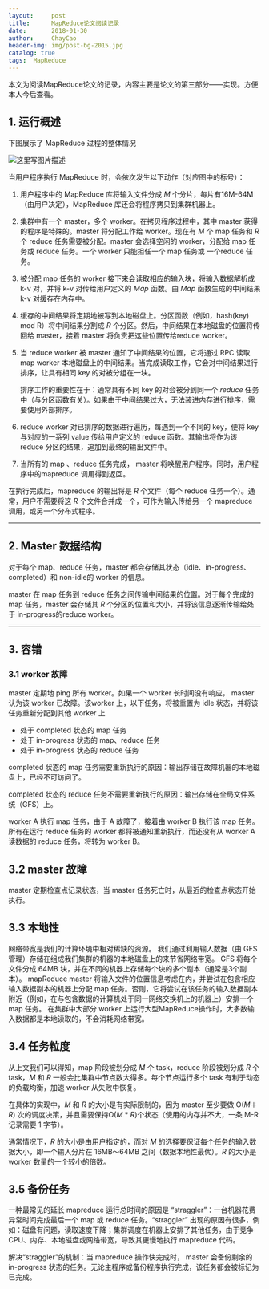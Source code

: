 ```yaml
---
layout:     post
title:      MapReduce论文阅读记录
date:       2018-01-30
author:     ChayCao
header-img: img/post-bg-2015.jpg 
catalog: true
tags:  MapReduce
---
```



本文为阅读MapReduce论文的记录，内容主要是论文的第三部分——实现。方便本人今后查看。

## 1. 运行概述

下图展示了 MapReduce 过程的整体情况

![这里写图片描述](http://upload-images.jianshu.io/upload_images/2489662-b81e0c68bb18c98e?imageMogr2/auto-orient/strip%7CimageView2/2/w/1240)

当用户程序执行 MapReduce 时，会依次发生以下动作（对应图中的标号）：

1. 用户程序中的 MapReduce 库将输入文件分成 *M* 个分片，每片有16M-64M（由用户决定），MapReduce 库还会将程序拷贝到集群机器上。

2. 集群中有一个 master，多个 worker。在拷贝程序过程中，其中 master 获得的程序是特殊的。master 将分配工作给 worker。现在有 *M* 个 map 任务和 *R* 个 reduce 任务需要被分配。master 会选择空闲的 worker，分配给 map 任务或 reduce 任务。一个 worker 只能担任一个 map 任务或 一个reduce 任务。

3. 被分配 map 任务的 worker 接下来会读取相应的输入块，将输入数据解析成 k-v 对，并将 k-v 对传给用户定义的 *Map* 函数。由 *Map* 函数生成的中间结果 k-v 对缓存在内存中。

4. 缓存的中间结果将定期地被写到本地磁盘上。分区函数（例如，hash(key) mod R）将中间结果分割成 *R* 个分区。然后，中间结果在本地磁盘的位置将传回给 master，接着 master 将负责把这些位置传给reduce worker。

5. 当 reduce worker 被 master 通知了中间结果的位置，它将通过 RPC 读取 map worker 本地磁盘上的中间结果。当完成读取工作，它会对中间结果进行排序，让具有相同 key 的对被分组在一块。

   排序工作的重要性在于：通常具有不同 key 的对会被分到同一个 *reduce* 任务中（与分区函数有关）。如果由于中间结果过大，无法装进内存进行排序，需要使用外部排序。

6. reduce worker 对已排序的数据进行遍历，每遇到一个不同的 key，便将 key 与对应的一系列 value 传给用户定义的 reduce 函数。其输出将作为该 reduce 分区的结果，追加到最终的输出文件中。

7. 当所有的 map 、reduce 任务完成， master 将唤醒用户程序。同时，用户程序中的mapreduce 调用得到返回。

在执行完成后，mapreduce 的输出将是 *R* 个文件（每个 reduce 任务一个）。通常，用户不需要将这 *R* 个文件合并成一个，可作为输入传给另一个 mapreduce 调用，或另一个分布式程序。

---

## 2. Master 数据结构

对于每个 map、reduce 任务，master 都会存储其状态（idle、in-progress、completed）和 non-idle的 worker 的信息。

master 在 map 任务到 reduce 任务之间传输中间结果的位置。对于每个完成的 map 任务，master 会存储其 *R* 个分区的位置和大小，并将该信息逐渐传输给处于 in-progress的reduce  worker。

---

## 3. 容错

### 3.1 worker 故障

master 定期地 ping 所有 worker。如果一个 worker 长时间没有响应， master 认为该 worker 已故障。该worker 上，以下任务，将被重置为 idle 状态，并将该任务重新分配到其他 worker 上

- 处于 completed 状态的 map 任务
- 处于 in-progress 状态的 map、reduce 任务
- 处于 in-progress 状态的 reduce 任务

completed 状态的 map 任务需要重新执行的原因：输出存储在故障机器的本地磁盘上，已经不可访问了。

completed 状态的 reduce 任务不需要重新执行的原因：输出存储在全局文件系统（GFS）上。

worker A 执行 map 任务，由于 A 故障了，接着由 worker B 执行该 map 任务。所有在运行 reduce 任务的 worker 都将被通知重新执行，而还没有从 worker A 读数据的 reduce 任务，将转为 worker B。

## 3.2 master 故障

master 定期检查点记录状态，当 master 任务死亡时，从最近的检查点状态开始执行。

## 3.3 本地性

网络带宽是我们的计算环境中相对稀缺的资源。 我们通过利用输入数据（由 GFS 管理）存储在组成我们集群的机器的本地磁盘上的来节省网络带宽。 GFS 将每个文件分成 64MB 块，并在不同的机器上存储每个块的多个副本（通常是3个副本）。 mapReduce master 将输入文件的位置信息考虑在内，并尝试在包含相应输入数据副本的机器上分配 map 任务。否则，它将尝试在该任务的输入数据副本附近（例如，在与包含数据的计算机处于同一网络交换机上的机器上）安排一个 map 任务。 在集群中大部分 worker 上运行大型MapReduce操作时，大多数输入数据都是本地读取的，不会消耗网络带宽。

## 3.4 任务粒度

从上文我们可以得知，map 阶段被划分成 *M* 个 task，reduce 阶段被划分成 *R* 个 task，*M* 和 *R* 一般会比集群中节点数大得多。每个节点运行多个 task 有利于动态的负载均衡，加速 worker 从失败中恢复。

在具体的实现中，*M* 和 *R* 的大小是有实际限制的，因为 master 至少要做 O(*M*＋*R*) 次的调度决策，并且需要保持O(*M* * *R*)个状态（使用的内存并不大，一条 M-R 记录需要 1 字节）。

通常情况下，*R* 的大小是由用户指定的，而对 *M* 的选择要保证每个任务的输入数据大小，即一个输入分片在 16MB～64MB 之间（数据本地性最优）。*R* 的大小是 worker 数量的一个较小的倍数。

## 3.5 备份任务

一种最常见的延长 mapreduce 运行总时间的原因是 “straggler”：一台机器花费异常时间完成最后一个 map 或 reduce 任务。“straggler” 出现的原因有很多，例如：磁盘有问题，读取速度下降；集群调度在机器上安排了其他任务，由于竞争CPU、内存、本地磁盘或网络带宽，导致其更慢地执行 mapreduce 代码。

解决“straggler”的机制：当 mapreduce 操作快完成时， master 会备份剩余的 in-progress 状态的任务。无论主程序或备份程序执行完成，该任务都会被标记为已完成。